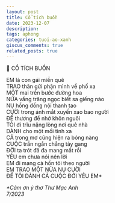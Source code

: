 ```yaml
---
layout: post
title: Cổ tích buồn
date: 2023-12-07
description:
tags: aphong
categories: tuoi-ao-xanh
giscus_comments: true
related_posts: true
---
```


CỔ TÍCH BUỒN

EM là con gái miền quê  
TRAO thân gửi phận mình về phố xa  
MỘT mai  trên bước đường hoa  
NỬA vầng trăng ngọc biết sa giếng nào  
NỤ hồng đồng nội thanh tao  
CƯỜI trong ánh mắt xuyến xao bao người  
ĐỂ thương để nhớ khôn nguôi  
TÔI đi trĩu nặng lòng nơi quê nhà  
DÀNH cho một mối tình xa  
CẢ  trong mơ cũng hiện ra bóng nàng  
CUỘC trần ngắn chẳng tày gang  
ĐỜI ta trót đã đa mang mất rồi  
YÊU  em chưa nói nên lời  
EM đi mang cả hồn tôi theo người  
EM TRAO MỘT NỬA NỤ CƯỜI  
ĐỂ TÔI DÀNH CẢ CUỘC ĐỜI YÊU EM*  

*\*Cảm ơn ý thơ Thư Mạc Anh*  
*7/2023*
